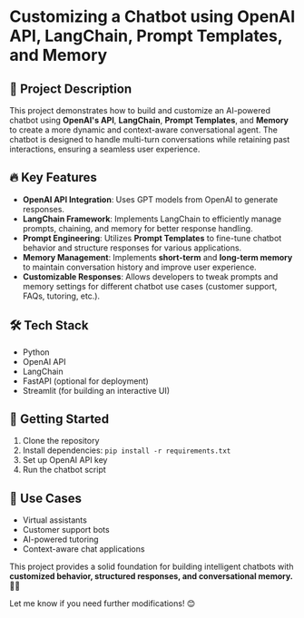 # Customizing a Chatbot using OpenAI API, LangChain, Prompt Templates, and Memory  

## 📌 Project Description  

This project demonstrates how to build and customize an AI-powered chatbot using **OpenAI's API**, **LangChain**, **Prompt Templates**, and **Memory** to create a more dynamic and context-aware conversational agent. The chatbot is designed to handle multi-turn conversations while retaining past interactions, ensuring a seamless user experience.  

## 🔥 Key Features  
- **OpenAI API Integration**: Uses GPT models from OpenAI to generate responses.  
- **LangChain Framework**: Implements LangChain to efficiently manage prompts, chaining, and memory for better response handling.  
- **Prompt Engineering**: Utilizes **Prompt Templates** to fine-tune chatbot behavior and structure responses for various applications.  
- **Memory Management**: Implements **short-term** and **long-term memory** to maintain conversation history and improve user experience.  
- **Customizable Responses**: Allows developers to tweak prompts and memory settings for different chatbot use cases (customer support, FAQs, tutoring, etc.).  

## 🛠️ Tech Stack  
- Python  
- OpenAI API  
- LangChain  
- FastAPI (optional for deployment)  
- Streamlit (for building an interactive UI)  

## 🚀 Getting Started  
1. Clone the repository  
2. Install dependencies: `pip install -r requirements.txt`  
3. Set up OpenAI API key  
4. Run the chatbot script  

## 🎯 Use Cases  
- Virtual assistants  
- Customer support bots  
- AI-powered tutoring  
- Context-aware chat applications  

This project provides a solid foundation for building intelligent chatbots with **customized behavior, structured responses, and conversational memory.** 🚀💡  

Let me know if you need further modifications! 😊
